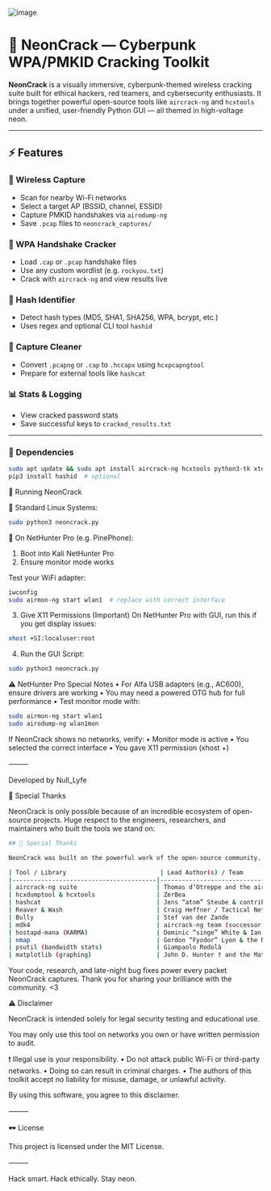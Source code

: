 ![image](https://github.com/user-attachments/assets/98c1370a-47e6-4927-8484-9343c74c2ea5)

# 🧬 NeonCrack — Cyberpunk WPA/PMKID Cracking Toolkit

**NeonCrack** is a visually immersive, cyberpunk-themed wireless cracking suite built for ethical hackers, red teamers, and cybersecurity enthusiasts. It brings together powerful open-source tools like `aircrack-ng` and `hcxtools` under a unified, user-friendly Python GUI — all themed in high-voltage neon.

---

## ⚡ Features

### 📡 Wireless Capture
- Scan for nearby Wi-Fi networks
- Select a target AP (BSSID, channel, ESSID)
- Capture PMKID handshakes via `airodump-ng`
- Save `.pcap` files to `neoncrack_captures/`

### 🧨 WPA Handshake Cracker
- Load `.cap` or `.pcap` handshake files
- Use any custom wordlist (e.g. `rockyou.txt`)
- Crack with `aircrack-ng` and view results live

### 🔎 Hash Identifier
- Detect hash types (MD5, SHA1, SHA256, WPA, bcrypt, etc.)
- Uses regex and optional CLI tool `hashid`

### 🧹 Capture Cleaner
- Convert `.pcapng` or `.cap` to `.hccapx` using `hcxpcapngtool`
- Prepare for external tools like `hashcat`

### 📊 Stats & Logging
- View cracked password stats
- Save successful keys to `cracked_results.txt`

---


### 🔧 Dependencies

```bash
sudo apt update && sudo apt install aircrack-ng hcxtools python3-tk xterm
pip3 install hashid  # optional
```

🧠 Running NeonCrack

🔸 Standard Linux Systems:
```bash
sudo python3 neoncrack.py
```
🔸 On NetHunter Pro (e.g. PinePhone):
1.	Boot into Kali NetHunter Pro
2.	Ensure monitor mode works

 Test your WiFi adapter:
```bash
iwconfig
sudo airmon-ng start wlan1  # replace with correct interface
```

3.	Give X11 Permissions (Important)
On NetHunter Pro with GUI, run this if you get display issues:
```bash
xhost +SI:localuser:root
```
4.	Run the GUI Script:
   ```bash
sudo python3 neoncrack.py
```
⚠️ NetHunter Pro Special Notes
	•	For Alfa USB adapters (e.g., AC600), ensure drivers are working
	•	You may need a powered OTG hub for full performance
	•	Test monitor mode with:
 ```bash
sudo airmon-ng start wlan1
sudo airodump-ng wlan1mon
```
   
If NeonCrack shows no networks, verify:
	•	Monitor mode is active
	•	You selected the correct interface
	•	You gave X11 permission (xhost +)






⸻

Developed by Null_Lyfe

🙏 Special Thanks

NeonCrack is only possible because of an incredible ecosystem of open-source projects.
Huge respect to the engineers, researchers, and maintainers who built the tools we stand on:
```bash
## 🔧 Special Thanks

NeonCrack was built on the powerful work of the open-source community. Much respect and thanks to the creators of these tools:

| Tool / Library                          | Lead Author(s) / Team                                   |
|----------------------------------------|----------------------------------------------------------|
| aircrack-ng suite                      | Thomas d’Otreppe and the aircrack-ng team               |
| hcxdumptool & hcxtools                 | ZerBea                                                  |
| hashcat                                | Jens “atom” Steube & contributors                       |
| Reaver & Wash                          | Craig Heffner / Tactical Network Solutions              |
| Bully                                  | Stef van der Zande                                      |
| mdk4                                   | aircrack-ng team (successor to mdk3 by Musket Teams)    |
| hostapd-mana (KARMA)                   | Dominic “singe” White & Ian de Villiers                 |
| nmap                                   | Gordon “Fyodor” Lyon & the Nmap Project                 |
| psutil (bandwidth stats)               | Giampaolo Rodolà                                        |
| matplotlib (graphing)                  | John D. Hunter † and the Matplotlib dev team            |
```
Your code, research, and late-night bug fixes power every packet NeonCrack captures.
Thank you for sharing your brilliance with the community. <3

⚠️ Disclaimer

NeonCrack is intended solely for legal security testing and educational use.

You may only use this tool on networks you own or have written permission to audit.

❗ Illegal use is your responsibility.
	•	Do not attack public Wi-Fi or third-party networks.
	•	Doing so can result in criminal charges.
	•	The authors of this toolkit accept no liability for misuse, damage, or unlawful activity.

By using this software, you agree to this disclaimer.

⸻

🕶 License

This project is licensed under the MIT License.

⸻

Hack smart. Hack ethically. Stay neon.



